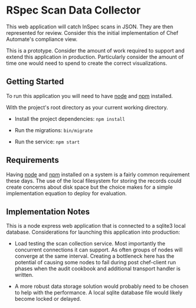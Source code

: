 # RSpec Scan Data Collector

This web application will catch InSpec scans in JSON. They are then represented for review. Consider this the initial implementation of Chef Automate's compliance view.

This is a prototype. Consider the amount of work required to support and extend this application in production. Particularly consider the amount of time one would need to spend to create the correct visualizations.

## Getting Started

To run this application you will need to have [node]() and [npm]() installed.

With the project's root directory as your current working directory.

* Install the project dependencies: `npm install`

* Run the migrations: `bin/migrate`
* Run the service: `npm start`

## Requirements

Having [node]() and [npm]() installed on a system is a fairly common requirement these days. The use of the local filesystem for storing the records could create concerns about disk space but the choice makes for a simple implementation equation to deploy for evaluation.

## Implementation Notes

This is a node express web application that is connected to a sqlite3 local database. Considerations for launching this application into production:

* Load testing the scan collection service. Most importantly the concurrent connections it can support. As often groups of nodes will converge at the same interval. Creating a bottleneck here has the potential of causing some nodes to fail during post chef-client run phases when the audit cookbook and additional transport handler is written.

* A more robust data storage solution would probably need to be chosen to help with the performance. A local sqlite database file would likely become locked or delayed.
